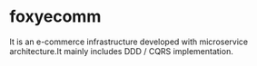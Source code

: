 # foxyecomm
 It is an e-commerce infrastructure developed with microservice architecture.It mainly includes DDD / CQRS implementation.
